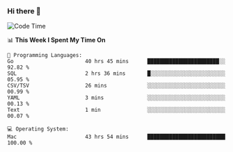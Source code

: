 ### Hi there 👋

<!--
**CrazyCollin/crazycollin** is a ✨ _special_ ✨ repository because its `README.md` (this file) appears on your GitHub profile.

Here are some ideas to get you started:

- 🔭 I’m currently working on ...
- 🌱 I’m currently learning ...
- 👯 I’m looking to collaborate on ...
- 🤔 I’m looking for help with ...
- 💬 Ask me about ...
- 📫 How to reach me: ...
- 😄 Pronouns: ...
- ⚡ Fun fact: ...
-->

<!--START_SECTION:waka-->
![Code Time](http://img.shields.io/badge/Code%20Time-2%2C137%20hrs%2037%20mins-blue)

📊 **This Week I Spent My Time On** 

```text
💬 Programming Languages: 
Go                       40 hrs 45 mins      ███████████████████████░░   92.82 % 
SQL                      2 hrs 36 mins       █░░░░░░░░░░░░░░░░░░░░░░░░   05.95 % 
CSV/TSV                  26 mins             ░░░░░░░░░░░░░░░░░░░░░░░░░   00.99 % 
YAML                     3 mins              ░░░░░░░░░░░░░░░░░░░░░░░░░   00.13 % 
Text                     1 min               ░░░░░░░░░░░░░░░░░░░░░░░░░   00.07 % 

💻 Operating System: 
Mac                      43 hrs 54 mins      █████████████████████████   100.00 % 
```


<!--END_SECTION:waka-->
